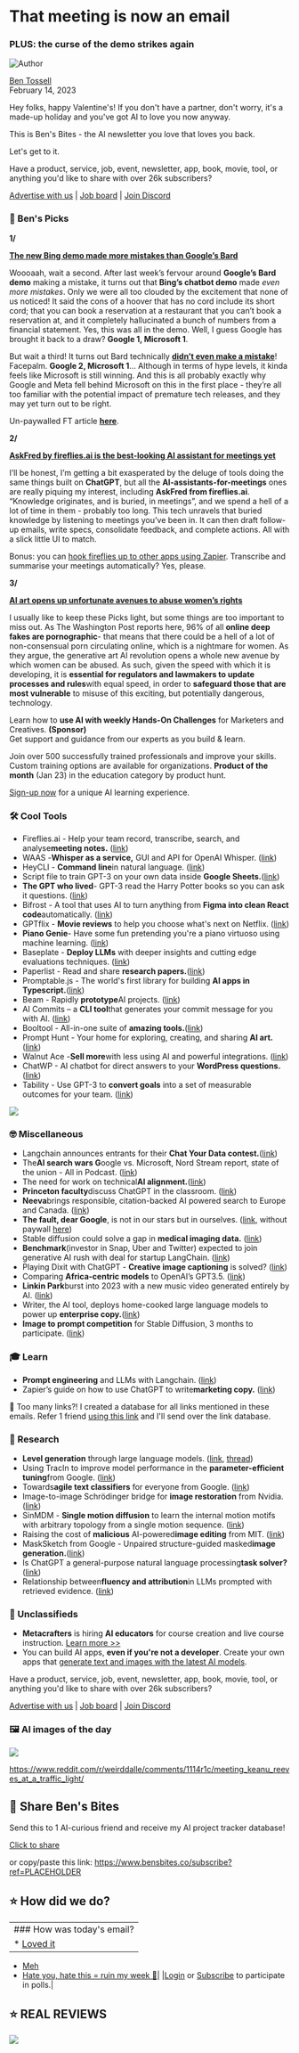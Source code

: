 # That meeting is now an email

### PLUS: the curse of the demo strikes again

![Author](https://media.beehiiv.com/cdn-cgi/image/fit=scale-down,format=auto,onerror=redirect,quality=80/uploads/user/profile_picture/fc858b4d-39e3-4be1-abf4-2b55504e21a2/thumb_uJ4UYake_400x400.jpg)

[Ben Tossell](https://www.twitter.com/bentossell)\
February 14, 2023

Hey folks, happy Valentine's! If you don't have a partner, don't worry, it's a made-up holiday and you've got AI to love you now anyway.

This is Ben's Bites - the AI newsletter you love that loves you back.

Let's get to it.

Have a product, service, job, event, newsletter, app, book, movie, tool, or anything you'd like to share with over 26k subscribers?

[Advertise with us](https://sponsor.bensbites.co/) | [Job board](https://gigs.bensbites.co/) | [Join Discord](https://discord.gg/qd92NKjDdE)

### 🤌 Ben's Picks

**1/**

[**The new Bing demo made more mistakes than Google’s Bard**](https://dkb.blog/p/bing-ai-cant-be-trusted)

Woooaah, wait a second. After last week’s fervour around **Google’s Bard** **demo** making a mistake, it turns out that **Bing’s chatbot demo** made *even more mistakes*. Only we were all too clouded by the excitement that none of us noticed! It said the cons of a hoover that has no cord include its short cord; that you can book a reservation at a restaurant that you can’t book a reservation at, and it completely hallucinated a bunch of numbers from a financial statement. Yes, this was all in the demo. Well, I guess Google has brought it back to a draw? **Google 1, Microsoft 1**.

But wait a third! It turns out Bard technically [**didn’t even make a mistake**](https://www.ft.com/content/16986b1e-b96a-4cb5-9450-b96fae622fdd)! Facepalm. **Google 2, Microsoft 1**… Although in terms of hype levels, it kinda feels like Microsoft is still winning. And this is all probably exactly why Google and Meta fell behind Microsoft on this in the first place - they’re all too familiar with the potential impact of premature tech releases, and they may yet turn out to be right.

Un-paywalled FT article [**here**](https://archive.is/9FB0D).

**2/**

[**AskFred by fireflies.ai is the best-looking AI assistant for meetings yet**](https://twitter.com/krishramineni/status/1625085660762873857)

I’ll be honest, I’m getting a bit exasperated by the deluge of tools doing the same things built on **ChatGPT**, but all the **AI-assistants-for-meetings** ones are really piquing my interest, including **AskFred from fireflies.ai**. “Knowledge originates, and is buried, in meetings”, and we spend a hell of a lot of time in them - probably too long. This tech unravels that buried knowledge by listening to meetings you’ve been in. It can then draft follow-up emails, write specs, consolidate feedback, and complete actions. All with a slick little UI to match.

Bonus: you can [hook fireflies up to other apps using Zapier](https://zapier.com/apps/fireflies/integrations). Transcribe and summarise your meetings automatically? Yes, please.

**3/**

[**AI art opens up unfortunate avenues to abuse women’s rights**](https://www.washingtonpost.com/technology/2023/02/13/ai-porn-deepfakes-women-consent/)

I usually like to keep these Picks light, but some things are too important to miss out. As The Washington Post reports here, 96% of all **online deep fakes are pornographic**- that means that there could be a hell of a lot of non-consensual porn circulating online, which is a nightmare for women. As they argue, the generative art AI revolution opens a whole new avenue by which women can be abused. As such, given the speed with which it is developing, it is **essential for regulators and lawmakers to update processes and rules**with equal speed, in order to **safeguard those that are most vulnerable** to misuse of this exciting, but potentially dangerous, technology.

Learn how to **use AI with weekly Hands-On Challenges** for Marketers and Creatives. **(Sponsor)**\
Get support and guidance from our experts as you build & learn.

Join over 500 successfully trained professionals and improve your skills. Custom training options are available for organizations. **Product of the month** (Jan 23) in the education category by product hunt.

[Sign-up now](https://getinference.com/build) for a unique AI learning experience.

### 🛠️ Cool Tools

- Fireflies.ai - Help your team record, transcribe, search, and analyse**meeting notes.** ([link](https://fireflies.ai/))
- WAAS -**Whisper as a service,** GUI and API for OpenAI Whisper. ([link](https://github.com/schibsted/WAAS))
- HeyCLI - **Command line**in natural language. ([link](https://www.heycli.com/))
- Script file to train GPT-3 on your own data inside **Google Sheets.**([link](https://twitter.com/DannyRichman/status/1625178646649487370))
- **The GPT who lived**- GPT-3 read the Harry Potter books so you can ask it questions. ([link](https://huggingface.co/spaces/johnnygreco/the-gpt-who-lived))
- Bifrost - A tool that uses AI to turn anything from **Figma into clean React code**automatically. ([link](https://www.bifrost.so/))
- GPTflix - **Movie reviews** to help you choose what's next on Netflix. ([link](https://gptflix.streamlit.app/))
- **Piano Genie**- Have some fun pretending you're a piano virtuoso using machine learning. ([link](https://piano-genie.glitch.me/))
- Baseplate - **Deploy LLMs** with deeper insights and cutting edge evaluations techniques. ([link](https://www.trybaseplate.io/))
- Paperlist - Read and share **research papers.**([link](https://paperlist.io/))
- Promptable.js - The world's first library for building **AI apps in Typescript.**([link](https://github.com/cfortuner/promptable))
- Beam - Rapidly **prototype**AI projects. ([link](https://www.beam.cloud/))
- AI Commits – a **CLI tool**that generates your commit message for you with AI. ([link](https://www.npmjs.com/package/aicommits))
- Booltool - All-in-one suite of **amazing tools.**([link](https://booltool.boolv.tech/home))
- Prompt Hunt - Your home for exploring, creating, and sharing **AI art.**([link](https://www.prompthunt.com/))
- Walnut Ace -**Sell more**with less using AI and powerful integrations. ([link](https://www.walnut.io/product/walnut-ace))
- ChatWP - AI chatbot for direct answers to your **WordPress questions.** ([link](https://wpdocs.chat/))
- Tability - Use GPT-3 to **convert goals** into a set of measurable outcomes for your team. ([link](https://www.tability.io/))

![](https://media.beehiiv.com/cdn-cgi/image/fit=scale-down,format=auto,onerror=redirect,quality=80/uploads/asset/file/a6951778-e77f-4212-8d76-9513daa40ebe/image.png)

### 🤓 Miscellaneous

- Langchain announces entrants for their **Chat Your Data contest.**([link](https://blog.langchain.dev/chat-your-data-submissions/))
- The**AI search wars G**oogle vs. Microsoft, Nord Stream report, state of the union - All in Podcast. ([link](https://www.youtube.com/watch?v=PVgBWV2bvLs))
- The need for work on technical**AI alignment.**([link](https://www.agisafetyfundamentals.com/alignment-introduction))
- **Princeton faculty**discuss ChatGPT in the classroom. ([link](https://www.dailyprincetonian.com/article/2023/02/reactions-chatgpt-ai-princeton-professors-faculty-writing-assignments-skills-tools-thinking-analysis-education))
- **Neeva**brings responsible, citation-backed AI powered search to Europe and Canada. ([link](https://neeva.com/blog/neeva-ai-europe-canada))
- **The fault, dear Google**, is not in our stars but in ourselves. ([link](https://www.ft.com/content/16986b1e-b96a-4cb5-9450-b96fae622fdd), without paywall [here](https://archive.vn/9FB0D))
- Stable diffusion could solve a gap in **medical imaging data.** ([link](https://venturebeat.com/ai/stable-diffusion-could-solve-a-gap-in-medical-imaging-data/))
- **Benchmark**(investor in Snap, Uber and Twitter) expected to join generative AI rush with deal for startup LangChain. ([link](https://www.theinformation.com/articles/benchmark-expected-to-join-generative-ai-rush-with-deal-for-startup-langchain))
- Playing Dixit with ChatGPT - **Creative image captioning** is solved? ([link](https://medium.com/@chankhavu/playing-dixit-with-chatgpt-creative-image-captioning-is-solved-599e11f2da79))
- Comparing **Africa-centric models** to OpenAI’s GPT3.5. ([link](https://lelapa.ai/comparing-africa-centric-models-to-openais-gpt3-5-2/))
- **Linkin Park**burst into 2023 with a new music video generated entirely by AI. ([link](https://thechainsaw.com/nft/music-nft/linkin-park-ai-generated-music-video-lost/))
- Writer, the AI tool, deploys home-cooked large language models to power up **enterprise copy.**([link](https://techcrunch.com/2023/02/13/writer-deploys-home-cooked-large-language-models-to-power-up-enterprise-copy/?guccounter=1))
- **Image to prompt competition** for Stable Diffusion, 3 months to participate. ([link](https://www.kaggle.com/competitions/stable-diffusion-image-to-prompts))

### 🎓 Learn

- **Prompt engineering** and LLMs with Langchain. ([link](https://www.pinecone.io/learn/langchain-prompt-templates/))
- Zapier’s guide on how to use ChatGPT to write**marketing copy.** ([link](https://zapier.com/blog/chatgpt-marketing-writing/))

👋 Too many links?! I created a database for all links mentioned in these emails. Refer 1 friend [using this link](https://www.bensbites.co/subscribe?ref=PLACEHOLDER) and I'll send over the link database.

### 🔬 Research

- **Level generation** through large language models. ([link](http://arxiv.org/abs/2302.05817), [thread](https://twitter.com/togelius/status/1625322824884711425))
- Using TracIn to improve model performance in the **parameter-efficient tuning**from Google. ([link](https://arxiv.org/abs/2302.06598))
- Towards**agile text classifiers** for everyone from Google. ([link](http://arxiv.org/abs/2302.06541))
- Image-to-image Schrödinger bridge for **image restoration** from Nvidia. ([link](https://i2sb.github.io/))
- SinMDM - **Single motion diffusion** to learn the internal motion motifs with arbitrary topology from a single motion sequence. ([link](https://sinmdm.github.io/SinMDM-page/))
- Raising the cost of **malicious** AI-powered**image editing** from MIT. ([link](https://github.com/MadryLab/photoguard))
- MaskSketch from Google - Unpaired structure-guided masked**image generation.**([link](http://arxiv.org/abs/2302.05496))
- Is ChatGPT a general-purpose natural language processing**task solver?**([link](https://arxiv.org/abs/2302.06476))
- Relationship between**fluency and attribution**in LLMs prompted with retrieved evidence. ([link](https://arxiv.org/abs/2302.05578))

### 📰 Unclassifieds

- **Metacrafters** is hiring **AI educators** for course creation and live course instruction. [Learn more >>](https://gigs.bensbites.co/jobs/ai-educator-4bf512ab)
- You can build AI apps, **even if you're not a developer**. Create your own apps that [generate text and images with the latest AI models](https://www.nocode.mba/tracks/building-apps-with-ai?refer=bensbites_secondary_feb14).

Have a product, service, job, event, newsletter, app, book, movie, tool, or anything you'd like to share with over 26k subscribers?

[Advertise with us](https://sponsor.bensbites.co/) | [Job board](https://gigs.bensbites.co/) | [Join Discord](https://discord.gg/qd92NKjDdE)

### 🖼 AI images of the day

![](https://media.beehiiv.com/cdn-cgi/image/fit=scale-down,format=auto,onerror=redirect,quality=80/uploads/asset/file/29e2a8ba-c035-483b-8b4d-fdd6dc3f0ab0/4uytux1cjxha1.jpg)

<https://www.reddit.com/r/weirddalle/comments/1114r1c/meeting_keanu_reeves_at_a_traffic_light/>

## 🤗 Share Ben's Bites

Send this to 1 AI-curious friend and receive my AI project tracker database!

[Click to share](https://www.bensbites.co/subscribe?ref=PLACEHOLDER)

or copy/paste this link: https://www.bensbites.co/subscribe?ref=PLACEHOLDER

## ⭐️ How did we do?

||
|:---|
|### How was today's email?|
|\* [Loved it](https://www.bensbites.co/login)

- [Meh](https://www.bensbites.co/login)
- [Hate you, hate this = ruin my week 🥹](https://www.bensbites.co/login)|
  |[Login](https://www.bensbites.co/login) or [Subscribe](https://www.bensbites.co/subscribe) to participate in polls.|

## ⭐️ REAL REVIEWS

![](https://media.beehiiv.com/cdn-cgi/image/fit=scale-down,format=auto,onerror=redirect,quality=80/uploads/asset/file/c8a91ecd-5477-493e-bb9d-9ed8f04bde24/Screenshot_2022-12-13_at_14.55.58.png)
